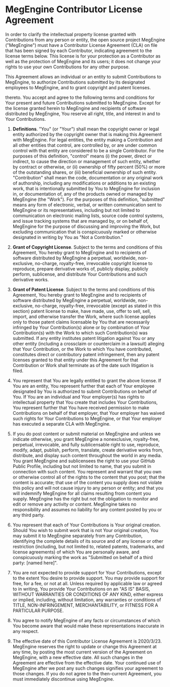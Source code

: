 # MegEngine Contributor License Agreement

In order to clarify the intellectual property license granted with Contributions from any person or entity, the open source project MegEngine ("MegEngine") must have a Contributor License Agreement (CLA) on file that has been signed by each Contributor, indicating agreement to the license terms below. This license is for your protection as a Contributor as well as the protection of MegEngine and its users; it does not change your rights to use your own Contributions for any other purpose.

This Agreement allows an individual or an entity to submit Contributions to MegEngine, to authorize Contributions submitted by its designated employees to MegEngine, and to grant copyright and patent licenses.

thereto. You accept and agree to the following terms and conditions for Your present and future Contributions submitted to MegEngine. Except for the license granted herein to MegEngine and recipients of software distributed by MegEngine, You reserve all right, title, and interest in and to Your Contributions.

1. **Definitions**. "You" (or "Your") shall mean the copyright owner or legal entity authorized by the copyright owner that is making this Agreement with MegEngine. For legal entities, the entity making a Contribution and all other entities that control, are controlled by, or are under common control with that entity are considered to be a single Contributor.
For the purposes of this definition, "control" means (i) the power, direct or indirect, to cause the direction or management of such entity, whether by contract or otherwise, or (ii) ownership of fifty percent (50%) or more of the outstanding shares, or (iii) beneficial ownership of such entity.
"Contribution" shall mean the code, documentation or any original work of authorship, including any modifications or additions to an existing work, that is intentionally submitted by You to MegEngine for inclusion in, or documentation of, any of the products owned or managed by MegEngine (the "Work").
For the purposes of this definition, "submitted" means any form of electronic, verbal, or written communication sent to MegEngine or its representatives, including but not limited to communication on electronic mailing lists, source code control systems, and issue tracking systems that are managed by, or on behalf of, MegEngine for the purpose of discussing and improving the Work, but excluding communication that is conspicuously marked or otherwise designated in writing by You as "Not a Contribution."

2. **Grant of Copyright License**. Subject to the terms and conditions of this Agreement, You hereby grant to MegEngine and to recipients of software distributed by MegEngine a perpetual, worldwide, non-exclusive, no-charge, royalty-free, irrevocable copyright license to reproduce, prepare derivative works of, publicly display, publicly perform, sublicense, and distribute Your Contributions and such derivative works.

3. **Grant of Patent License**. Subject to the terms and conditions of this Agreement, You hereby grant to MegEngine and to recipients of software distributed by MegEngine a perpetual, worldwide, non-exclusive, no-charge, royalty-free, irrevocable (except as stated in this section) patent license to make, have made, use, offer to sell, sell, import, and otherwise transfer the Work, where such license applies only to those patent claims licensable by You that are necessarily infringed by Your Contribution(s) alone or by combination of Your Contribution(s) with the Work to which such Contribution(s) was submitted. If any entity institutes patent litigation against You or any other entity (including a crossclaim or counterclaim in a lawsuit) alleging that Your Contribution, or the Work to which You have contributed, constitutes direct or contributory patent infringement, then any patent licenses granted to that entity under this Agreement for that Contribution or Work shall terminate as of the date such litigation is filed.

4. You represent that You are legally entitled to grant the above license. If You are an entity, You represent further that each of Your employee designated by You is authorized to submit Contributions on behalf of You. If You are an individual and Your employer(s) has rights to intellectual property that You create that includes Your Contributions, You represent further that You have received permission to make Contributions on behalf of that employer, that Your employer has waived such rights for Your Contributions to MegEngine, or that Your employer has executed a separate CLA with MegEngine.

5. If you do post content or submit material on MegEngine and unless we indicate otherwise, you grant MegEngine a nonexclusive, royalty-free, perpetual, irrevocable, and fully sublicensable right to use, reproduce, modify, adapt, publish, perform, translate, create derivative works from, distribute, and display such content throughout the world in any media. You grant MegEngine and sublicensees the right to use your GitHub Public Profile, including but not limited to name, that you submit in connection with such content. You represent and warrant that you own or otherwise control all of the rights to the content that you post; that the content is accurate; that use of the content you supply does not violate this policy and will not cause injury to any person or entity; and that you will indemnify MegEngine for all claims resulting from content you supply. MegEngine has the right but not the obligation to monitor and edit or remove any activity or content. MegEngine takes no responsibility and assumes no liability for any content posted by you or any third party.

6. You represent that each of Your Contributions is Your original creation. Should You wish to submit work that is not Your original creation, You may submit it to MegEngine separately from any Contribution, identifying the complete details of its source and of any license or other restriction (including, but not limited to, related patents, trademarks, and license agreements) of which You are personally aware, and conspicuously marking the work as "Submitted on behalf of a third party: [named here]".

7. You are not expected to provide support for Your Contributions, except to the extent You desire to provide support. You may provide support for free, for a fee, or not at all. Unless required by applicable law or agreed to in writing, You provide Your Contributions on an "AS IS" BASIS, WITHOUT WARRANTIES OR CONDITIONS OF ANY KIND, either express or implied, including, without limitation, any warranties or conditions of TITLE, NON-INFRINGEMENT, MERCHANTABILITY, or FITNESS FOR A PARTICULAR PURPOSE.

8. You agree to notify MegEngine of any facts or circumstances of which You become aware that would make these representations inaccurate in any respect.

9. The effective date of this Contributor License Agreement is 2020/3/23. MegEngine reserves the right to update or change this Agreement at any time, by posting the most current version of the Agreement on MegEngine, with a new effective date. All such changes in the Agreement are effective from the effective date. Your continued use of MegEngine after we post any such changes signifies your agreement to those changes. If you do not agree to the then-current Agreement, you must immediately discontinue using MegEngine.

